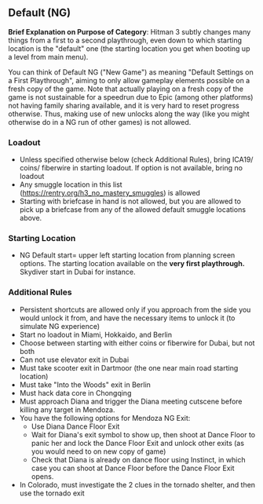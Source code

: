 ## Default (NG)
**Brief Explanation on Purpose of Category**: Hitman 3 subtly changes many things from a first to a second playthrough, even down to which starting location is the "default" one (the starting location you get when booting up a level from main menu). 

You can think of Default NG ("New Game") as meaning "Default Settings on a First Playthrough", aiming to only allow gameplay elements possible on a fresh copy of the game. Note that actually playing on a fresh copy of the game is not sustainable for a speedrun due to Epic (among other platforms) not having family sharing available, and it is very hard to reset progress otherwise. Thus, making use of new unlocks along the way (like you might otherwise do in a NG run of other games) is not allowed.

### Loadout
* Unless specified otherwise below (check Additional Rules), bring ICA19/ coins/ fiberwire in starting loadout. If option is not available, bring no loadout
* Any smuggle location in this list (https://rentry.org/h3_no_mastery_smuggles) is allowed
* Starting with briefcase in hand is not allowed, but you are allowed to pick up a briefcase from any of the allowed default smuggle locations above.

### Starting Location
* NG Default start= upper left starting location from planning screen options. The starting location available on the **very first playthrough.** Skydiver start in Dubai for instance.

### Additional Rules
* Persistent shortcuts are allowed only if you approach from the side you would unlock it from, and have the necessary items to unlock it (to simulate NG experience)
* Start no loadout in Miami, Hokkaido, and Berlin
* Choose between starting with either coins or fiberwire for Dubai, but not both
* Can not use elevator exit in Dubai
* Must take scooter exit in Dartmoor (the one near main road starting location)
* Must take "Into the Woods" exit in Berlin
* Must hack data core in Chongqing
* Must approach Diana and trigger the Diana meeting cutscene before killing any target in Mendoza.
* You have the following options for Mendoza NG Exit:
  * Use Diana Dance Floor Exit
  * Wait for Diana's exit symbol to show up, then shoot at Dance Floor to panic her and lock the Dance Floor Exit and unlock other exits (as you would need to on new copy of game)
  * Check that Diana is already on dance floor using Instinct, in which case you can shoot at Dance Floor before the Dance Floor Exit opens. 
* In Colorado, must investigate the 2 clues in the tornado shelter, and then use the tornado exit